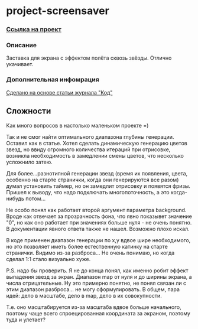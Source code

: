 # project-screensaver
### [Ссылка на проект](https://art-frich.github.io/project-screensaver/)
### Описание 
Заставка для экрана с эффектом полёта сквозь звёзды. Отлично укачивает.
### Дополнительная инфомрация
[Сделано на основе статьи журнала "Код"](https://thecode.media/3d-stars/)


## Сложности
Как много вопросов в настолько маленьком проекте =) 

Так и не смог найти оптимального диапазона глубины генерации. Оставил как в статье.
Хотел сделать динамическую генерацию цветов звезд, но ввиду огромного количества итераций при отрисовке, возникла необходимость в замедлении смены цветов, что несколько усложнило затею. 

Для более...разнотипной генерации звезд (время их появления, цвета, особенно на старте странички, когда они генерируются все разом) думал установить таймер, но он замедлит отрисовку и появятся фризы. Пришел к выводу, что надо подключать многопоточность, а это когда-нибудь потом...

Не особо понял как работает второй аргумент параметра background. Вроде как отвечает за прозрачность фона, что явно показывет значение "0", но как оно работает при значениях больше нуля - не очень понятно. В документации явного ответа также не нашел. Возможно плохо искал.

В коде применен диапазон генерации по x,y вдвое шире необходимого, но это позволяет иметь более естественную катинку на старте странички. Видимо из-за разброса... Не очень понимаю, но когда сделал 1:1 стало визуально хуже.

P.S. надо бы проверить. Я не до конца понял, как именно робит эффект выпадения звезд за экран. Диапазон map от нуля и до ширины экрана, а числа отрицательные. Ну это примерно понятно, не понял связан ли с этим диапазон разброса... не могу сформулировать. В общем, пара идей: дело в масштабе, дело в map, дело в их совокупности.

Т.е. оно масштабируется из-за масштаба вдвое больше начального, поэтому чаще всего спроецированная координата за экраном, поэтому туда и улетает?



